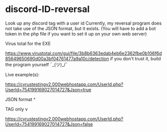 # discord-ID-reversal
Look up any discord tag with a user id
Currently, my reversal program does not take use of the JSON format, but it exists.
(You will have to add a bot token in the php file if you want to set it up on your own web server)

Virus total for the EXE 

https://www.virustotal.com/gui/file/3b8b6363edab4eb6e2362fbe0b106f6d85649650690d00a3bf04761477a9a10c/detection if you don't trust it, build the program yourself ¯\_(ツ)_/¯


Live example(s):


https://cyrustestingv2.000webhostapp.com/UserId.php?UserId=754199169027014727&Json=true

JSON format ^ 

TAG only    v


https://cyrustestingv2.000webhostapp.com/UserId.php?UserId=754199169027014727&Json=false
